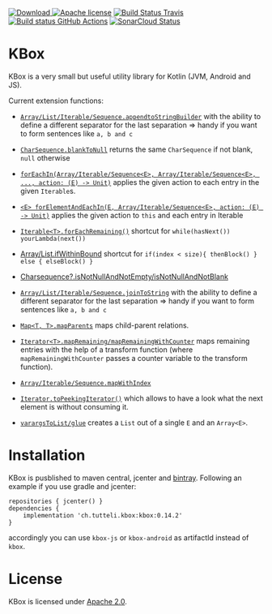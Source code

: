 [![Download](https://api.bintray.com/packages/robstoll/tutteli-jars/kbox/images/download.svg) ](https://bintray.com/robstoll/tutteli-jars/kbox/_latestVersion)
[![Apache license](https://img.shields.io/badge/license-Apache%202.0-brightgreen.svg)](http://opensource.org/licenses/Apache2.0)
[![Build Status Travis](https://travis-ci.org/robstoll/kbox.svg?branch=v0.14.2)](https://travis-ci.org/robstoll/kbox)
[![Build status GitHub Actions](https://github.com/robstoll/kbox/workflows/Windows/badge.svg)](https://github.com/robstoll/kbox/actions/)
[![SonarCloud Status](https://sonarcloud.io/api/project_badges/measure?project=robstoll_kbox&metric=alert_status)](https://sonarcloud.io/dashboard?id=robstoll_kbox)


# KBox
KBox is a very small but useful utility library for Kotlin (JVM, Android and JS).

Current extension functions:
- [`Array/List/Iterable/Sequence.appendtoStringBuilder`](https://github.com/robstoll/kbox/tree/v0.14.2/kbox-common/src/main/kotlin/ch/tutteli/kbox/appendToString.kt#L37)
    with the ability to define a different separator for the last separation
    => handy if you want to form sentences like `a, b and c`

- [`CharSequence.blankToNull`](https://github.com/robstoll/kbox/tree/v0.14.2/kbox-common/src/main/kotlin/ch/tutteli/kbox/blanktoNull.kt#L7)
  returns the same `CharSequence` if not blank, `null` otherwise

- [`forEachIn(Array/Iterable/Sequence<E>, Array/Iterable/Sequence<E>, ..., action: (E) -> Unit)`](https://github.com/robstoll/kbox/tree/v0.14.2/kbox-common/src/main/kotlin/ch/tutteli/kbox/forEachIn.kt#L6)
  applies the given action to each entry in the given `Iterable`s.
    
- [`<E> forElementAndEachIn(E, Array/Iterable/Sequence<E>, action: (E) -> Unit)`](https://github.com/robstoll/kbox/tree/v0.14.2/kbox-common/src/main/kotlin/ch/tutteli/kbox/forThisAndForEach.kt#L6)
  applies the given action to `this` and each entry in Iterable

- [`Iterable<T>.forEachRemaining()`](https://github.com/robstoll/kbox/tree/v0.14.2/kbox-common/src/main/kotlin/ch/tutteli/kbox/forEachRemaining.kt#L9)
  shortcut for `while(hasNext()) yourLambda(next())`

- [Array/List.ifWithinBound](https://github.com/robstoll/kbox/tree/v0.14.2/kbox-common/src/main/kotlin/ch/tutteli/kbox/ifWithinBound.kt#L13)
  shortcut for `if(index < size){ thenBlock() } else { elseBlock() }` 

- [Charsequence?.isNotNullAndNotEmpty/isNotNullAndNotBlank](https://github.com/robstoll/kbox/tree/v0.14.2/kbox-common/src/main/kotlin/ch/tutteli/kbox/isNotNullAndNot.kt#L6)  
  
- [`Array/List/Iterable/Sequence.joinToString`](https://github.com/robstoll/kbox/tree/v0.14.2/kbox-common/src/main/kotlin/ch/tutteli/kbox/joinToString.kt#L31)
  with the ability to define a different separator for the last separation
  => handy if you want to form sentences like `a, b and c`

- [`Map<T, T>.mapParents`](https://github.com/robstoll/kbox/tree/v0.14.2/kbox-common/src/main/kotlin/ch/tutteli/kbox/mapParents.kt#L13) 
  maps child-parent relations.

- [`Iterator<T>.mapRemaining/mapRemainingWithCounter`](https://github.com/robstoll/kbox/tree/v0.14.2/kbox-common/src/main/kotlin/ch/tutteli/kbox/mapRemaining.kt#L9) 
  maps remaining entries with the help of a transform function (where `mapRemainingWithCounter` passes a counter variable to the transform function).  
  
- [`Array/Iterable/Sequence.mapWithIndex`](https://github.com/robstoll/kbox/tree/v0.14.2/kbox-common/src/main/kotlin/ch/tutteli/kbox/mapWithIndex.kt#L11)
    
- [`Iterator.toPeekingIterator()`](https://github.com/robstoll/kbox/tree/v0.14.2/kbox-common/src/main/kotlin/ch/tutteli/kbox/PeekingIteratorUnsynchronized.kt)
  which allows to have a look what the next element is without consuming it.
  
- [`varargsToList/glue`](https://github.com/robstoll/kbox/tree/v0.14.2/kbox-common/src/main/kotlin/ch/tutteli/kbox/varargToList.kt#L11)
  creates a `List` out of a single `E` and an `Array<E>`.

# Installation

KBox is pusblished to maven central, jcenter and [bintray](https://bintray.com/robstoll/tutteli-jars/kbox). 
Following an example if you use gradle and jcenter:

```
repositories { jcenter() }
dependencies {
    implementation 'ch.tutteli.kbox:kbox:0.14.2'
}
```

accordingly you can use `kbox-js` or `kbox-android` as artifactId instead of `kbox`.


# License
KBox is licensed under [Apache 2.0](http://opensource.org/licenses/Apache2.0).